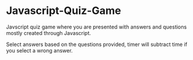 # Javascript-Quiz-Game

Javscript quiz game where you are presented with answers and questions mostly created through Javascript.

Select answers based on the questions provided, timer will subtract time if you select a wrong answer.
